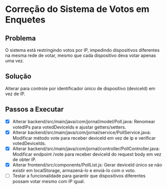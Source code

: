 # Correção do Sistema de Votos em Enquetes

## Problema
O sistema está restringindo votos por IP, impedindo dispositivos diferentes na mesma rede de votar, mesmo que cada dispositivo deva votar apenas uma vez.

## Solução
Alterar para controle por identificador único de dispositivo (deviceId) em vez de IP.

## Passos a Executar
- [x] Alterar backend/src/main/java/com/jornal/model/Poll.java: Renomear votedIPs para votedDeviceIds e ajustar getters/setters.
- [x] Alterar backend/src/main/java/com/jornal/service/PollService.java: Modificar método vote para receber deviceId em vez de ip e verificar votedDeviceIds.
- [x] Alterar backend/src/main/java/com/jornal/controller/PollController.java: Modificar endpoint /vote para receber deviceId do request body em vez de obter IP.
- [x] Alterar frontend/src/components/PollList.js: Gerar deviceId único se não existir em localStorage, armazená-lo e enviá-lo com o voto.
- [ ] Testar a funcionalidade para garantir que dispositivos diferentes possam votar mesmo com IP igual.

